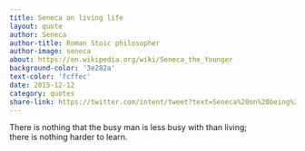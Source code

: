 ```yaml
---
title: Seneca on living life
layout: quote
author: Seneca
author-title: Roman Stoic philosopher
author-image: seneca
about: https://en.wikipedia.org/wiki/Seneca_the_Younger
background-color: '3e282a'
text-color: 'fcffec'
date: 2015-12-12
category: quotes
share-link: https://twitter.com/intent/tweet?text=Seneca%20on%20being%20%27too%20busy%27%20pic.twitter.com/YBOPoHRXwb
---
```


There is nothing that the busy man is less busy with than living; there&nbsp;is&nbsp;nothing harder&nbsp;to&nbsp;learn.
